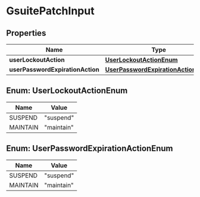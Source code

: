 
# GsuitePatchInput

## Properties
Name | Type | Description | Notes
------------ | ------------- | ------------- | -------------
**userLockoutAction** | [**UserLockoutActionEnum**](#UserLockoutActionEnum) |  |  [optional]
**userPasswordExpirationAction** | [**UserPasswordExpirationActionEnum**](#UserPasswordExpirationActionEnum) |  |  [optional]


<a name="UserLockoutActionEnum"></a>
## Enum: UserLockoutActionEnum
Name | Value
---- | -----
SUSPEND | &quot;suspend&quot;
MAINTAIN | &quot;maintain&quot;


<a name="UserPasswordExpirationActionEnum"></a>
## Enum: UserPasswordExpirationActionEnum
Name | Value
---- | -----
SUSPEND | &quot;suspend&quot;
MAINTAIN | &quot;maintain&quot;



